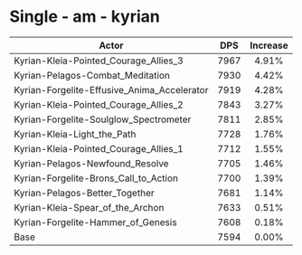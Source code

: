 # Single - am - kyrian
| Actor | DPS | Increase |
|---|:---:|:---:|
|Kyrian-Kleia-Pointed_Courage_Allies_3|7967|4.91%|
|Kyrian-Pelagos-Combat_Meditation|7930|4.42%|
|Kyrian-Forgelite-Effusive_Anima_Accelerator|7919|4.28%|
|Kyrian-Kleia-Pointed_Courage_Allies_2|7843|3.27%|
|Kyrian-Forgelite-Soulglow_Spectrometer|7811|2.85%|
|Kyrian-Kleia-Light_the_Path|7728|1.76%|
|Kyrian-Kleia-Pointed_Courage_Allies_1|7712|1.55%|
|Kyrian-Pelagos-Newfound_Resolve|7705|1.46%|
|Kyrian-Forgelite-Brons_Call_to_Action|7700|1.39%|
|Kyrian-Pelagos-Better_Together|7681|1.14%|
|Kyrian-Kleia-Spear_of_the_Archon|7633|0.51%|
|Kyrian-Forgelite-Hammer_of_Genesis|7608|0.18%|
|Base|7594|0.00%|
